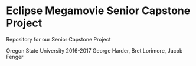 # Eclipse Megamovie Senior Capstone Project

Repository for our Senior Capstone Project

Oregon State University 2016-2017
George Harder, Bret Lorimore, Jacob Fenger
